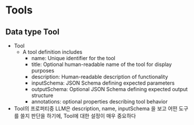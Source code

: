 # Tools

## Data type Tool

- Tool
  - A tool definition includes
    - name: Unique identifier for the tool
    - title: Optional human-readable name of the tool for display purposes
    - description: Human-readable description of functionality
    - inputSchema: JSON Schema defining expected parameters
    - outputSchema: Optional JSON Schema defining expected output structure
    - annotations: optional properties describing tool behavior
- Tool의 프로퍼티중 LLM은 description, name, inputSchema 을 보고 어떤 도구를 쓸지 판단을 하기에, Tool에 대한 설정이 매우 중요하다
